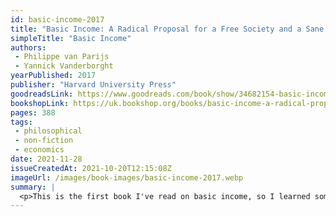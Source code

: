 ```yaml
---
id: basic-income-2017
title: "Basic Income: A Radical Proposal for a Free Society and a Sane Economy"
simpleTitle: "Basic Income"
authors:
 - Philippe van Parijs
 - Yannick Vanderborght
yearPublished: 2017
publisher: "Harvard University Press"
goodreadsLink: https://www.goodreads.com/book/show/34682154-basic-income
bookshopLink: https://uk.bookshop.org/books/basic-income-a-radical-proposal-for-a-free-society-and-a-sane-economy/9780674237469
pages: 388
tags:
 - philosophical
 - non-fiction
 - economics
date: 2021-11-28
issueCreatedAt: 2021-10-20T12:15:08Z
imageUrl: /images/book-images/basic-income-2017.webp
summary: |
  <p>This is the first book I've read on basic income, so I learned some quite interesting things. The most interesting, to my mind, was the history, and present, philosophical justification for a universal basic income. The justification they give is at first a Christian one; i.e. God gave the land to <em>us all</em>, so we should profit from it. I found this rough justification quite problematic really. I did find most of the way they presented their argument mostly pretty good; but I certainly found other parts of the book moderately problematic, especially some parts discussing immigration. Overall, I think it's a nice entrypoint into the theory and field; but I think we have a long way to go yet.</p>
---
```


